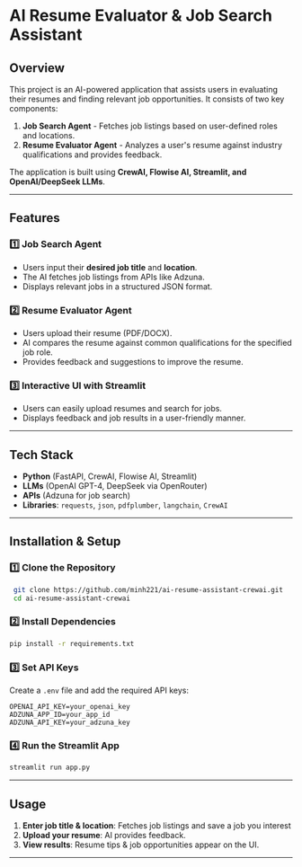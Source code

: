 # AI Resume Evaluator & Job Search Assistant

## Overview
This project is an AI-powered application that assists users in evaluating their resumes and finding relevant job opportunities. It consists of two key components:

1. **Job Search Agent** - Fetches job listings based on user-defined roles and locations.
2. **Resume Evaluator Agent** - Analyzes a user's resume against industry qualifications and provides feedback.

The application is built using **CrewAI, Flowise AI, Streamlit, and OpenAI/DeepSeek LLMs**.

---

## Features

### **1️⃣ Job Search Agent**
- Users input their **desired job title** and **location**.
- The AI fetches job listings from APIs like Adzuna.
- Displays relevant jobs in a structured JSON format.
  
### **2️⃣ Resume Evaluator Agent**
- Users upload their resume (PDF/DOCX).
- AI compares the resume against common qualifications for the specified job role.
- Provides feedback and suggestions to improve the resume.
  
### **3️⃣ Interactive UI with Streamlit**
- Users can easily upload resumes and search for jobs.
- Displays feedback and job results in a user-friendly manner.

---

## Tech Stack
- **Python** (FastAPI, CrewAI, Flowise AI, Streamlit)
- **LLMs** (OpenAI GPT-4, DeepSeek via OpenRouter)
- **APIs** (Adzuna for job search)
- **Libraries**: `requests`, `json`, `pdfplumber`, `langchain`, `CrewAI`

---

## Installation & Setup
### **1️⃣ Clone the Repository**
```bash
 git clone https://github.com/minh221/ai-resume-assistant-crewai.git
 cd ai-resume-assistant-crewai
```

### **2️⃣ Install Dependencies**
```bash
pip install -r requirements.txt
```

### **3️⃣ Set API Keys**
Create a `.env` file and add the required API keys:
```env
OPENAI_API_KEY=your_openai_key
ADZUNA_APP_ID=your_app_id
ADZUNA_API_KEY=your_adzuna_key
```

### **4️⃣ Run the Streamlit App**
```bash
streamlit run app.py
```

---

## Usage

1. **Enter job title & location**: Fetches job listings and save a job you interest
2. **Upload your resume**: AI provides feedback.
3. **View results**: Resume tips & job opportunities appear on the UI.

---


